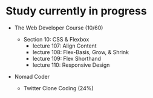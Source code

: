 # Study currently in progress

  - The Web Developer Course (10/60)
    - Section 10: CSS & Flexbox
      - lecture 107: Align Content
      - lecture 108: Flex-Basis, Grow, & Shrink
      - lecture 109: Flex Shorthand
      - lecture 110: Responsive Design


  - Nomad Coder
    - Twitter Clone Coding (24%)
